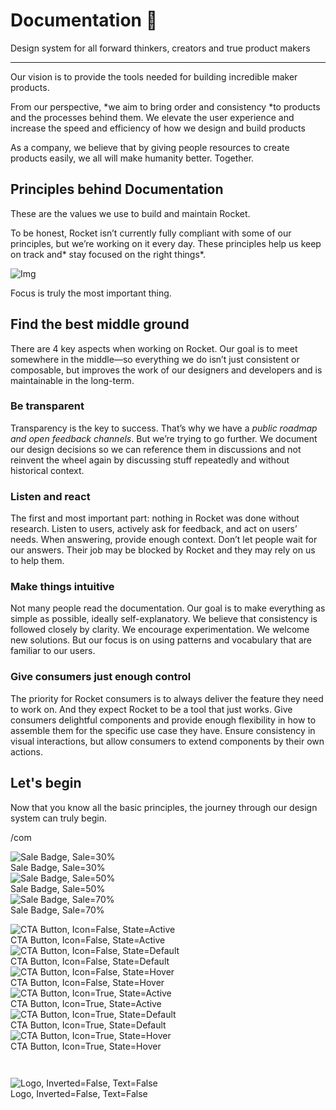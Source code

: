 
# Documentation 🚀

Design system for all forward thinkers, creators and true product makers

---

Our vision is to provide the tools needed for building incredible maker products.

From our perspective, *we aim to bring order and consistency *to products and the processes behind them. We elevate the user experience and increase the speed and efficiency of how we design and build products

As a company, we believe that by giving people resources to create products easily, we all will make humanity better. Together.

## Principles behind Documentation

These are the values we use to build and maintain Rocket.

To be honest, Rocket isn’t currently fully compliant with some of our principles, but we’re working on it every day. These principles help us keep on track and* stay focused on the right things*.

![Img](https://studio-assets.supernova.io/design-systems/14533/9289758a-6300-472a-bbc6-a57098081abf.jpeg?Expires=1990828800&Policy=eyJTdGF0ZW1lbnQiOlt7IlJlc291cmNlIjoiaHR0cHM6Ly9zdHVkaW8tYXNzZXRzLnN1cGVybm92YS5pby9kZXNpZ24tc3lzdGVtcy8xNDUzMy85Mjg5NzU4YS02MzAwLTQ3MmEtYmJjNi1hNTcwOTgwODFhYmYuanBlZyIsIkNvbmRpdGlvbiI6eyJEYXRlTGVzc1RoYW4iOnsiQVdTOkVwb2NoVGltZSI6MTk5MDgyODgwMH19fV19&Signature=E9DL6D-ZtS~4qaH18y5tnHC4gtpQUzZb85NmDFMuezn~MaWHPSumzBv6tXkxGqSgGyKh~9FaYnbfHkcJhU~4F~jdbuY70gbRxUpvnBtyCpz8o0mci-d2A9WoIZ3RGl11izD3c2WMfUaKhSaFlUw8cTGP-9vrqeUi58O2P4zYT9eAeyvOIFzQXgIgljhxiB9mIVU5a4j1vDL8ntJpagEZukKRskOgMrrB4LNQ-nRsvXFF7W5C5EkdoZPZf4jFxcQu2Yj6M9-bqNBXubYMsYYhEXqvqUOAnYVaE59E5PSSe43HKv2gp1ajSJ3ttHtTtCITO8Vyfh1FoTl03Z18ki8iZg__&Key-Pair-Id=APKAJGK34LCCAUR7N6LA)

Focus is truly the most important thing.

## Find the best middle ground

There are 4 key aspects when working on Rocket. Our goal is to meet somewhere in the middle—so everything we do isn’t just consistent or composable, but improves the work of our designers and developers and is maintainable in the long-term.

### Be transparent

Transparency is the key to success. That’s why we have a *public roadmap and open feedback channels*. But we’re trying to go further. We document our design decisions so we can reference them in discussions and not reinvent the wheel again by discussing stuff repeatedly and without historical context.

### Listen and react

The first and most important part: nothing in Rocket was done without research. Listen to users, actively ask for feedback, and act on users’ needs. When answering, provide enough context. Don’t let people wait for our answers. Their job may be blocked by Rocket and they may rely on us to help them.

### Make things intuitive

Not many people read the documentation. Our goal is to make everything as simple as possible, ideally self-explanatory. We believe that consistency is followed closely by clarity. We encourage experimentation. We welcome new solutions. But our focus is on using patterns and vocabulary that are familiar to our users.

### Give consumers just enough control

The priority for Rocket consumers is to always deliver the feature they need to work on. And they expect Rocket to be a tool that just works. Give consumers delightful components and provide enough flexibility in how to assemble them for the specific use case they have. Ensure consistency in visual interactions, but allow consumers to extend components by their own actions.

## Let's begin

Now that you know all the basic principles, the journey through our design system can truly begin.

/com

  
![Sale Badge, Sale=30%](https://studio-assets.supernova.io/design-systems/14533/2cbfc526-10cc-4ed6-962f-59b2a8f88d02.png?Expires=1990828800&Policy=eyJTdGF0ZW1lbnQiOlt7IlJlc291cmNlIjoiaHR0cHM6Ly9zdHVkaW8tYXNzZXRzLnN1cGVybm92YS5pby9kZXNpZ24tc3lzdGVtcy8xNDUzMy8yY2JmYzUyNi0xMGNjLTRlZDYtOTYyZi01OWIyYThmODhkMDIucG5nIiwiQ29uZGl0aW9uIjp7IkRhdGVMZXNzVGhhbiI6eyJBV1M6RXBvY2hUaW1lIjoxOTkwODI4ODAwfX19XX0_&Signature=lob4HAcRzyn9FZ5iDX45ZtFk9TtzPE9nTEGaBo9nhk03dndTKSrFtggv0ZCphRjoeyqqsKGkWo0nv6nu62VGOFSBfEbZdI8YljqnEEucSyujqdbLIYjsAeKzfgL75VfhoQ98-ahlF9RjXM61N7VJyIte2DHTMDUFs6jBCVTpBv5wGvm0U0lIcHSnc1Ka1Y4rzq7l40qk9iXuPoYOv16DKsWzj0HiGrUtW24J7z3m2ZBNAqYjkkT~sq8NZ~t~7ax9Je3Csh15GMw42U7nwvfNYTCrn6xw-9m9dWCEeMOc4cXUezl0sQH88JBuOv62aMD5h-n9~Ki7ZIWkHY0NnTIuzg__&Key-Pair-Id=APKAJGK34LCCAUR7N6LA)  
Sale Badge, Sale=30%  
![Sale Badge, Sale=50%](https://studio-assets.supernova.io/design-systems/14533/d5a9185f-5c86-4d1b-9c47-87001d144f98.png?Expires=1990828800&Policy=eyJTdGF0ZW1lbnQiOlt7IlJlc291cmNlIjoiaHR0cHM6Ly9zdHVkaW8tYXNzZXRzLnN1cGVybm92YS5pby9kZXNpZ24tc3lzdGVtcy8xNDUzMy9kNWE5MTg1Zi01Yzg2LTRkMWItOWM0Ny04NzAwMWQxNDRmOTgucG5nIiwiQ29uZGl0aW9uIjp7IkRhdGVMZXNzVGhhbiI6eyJBV1M6RXBvY2hUaW1lIjoxOTkwODI4ODAwfX19XX0_&Signature=gh9~HwXZI-sblvap3CZusEREtNA6VKyegC5zuaqt5oj4tQ~D25-0RYvAxKBuOxu7F~8E2HeSL0uN-xGSbJ5mgGTcwYWa4nfJpr3b57ggERGl~qKVtB5aSrU6mDkh67exxFEQKKg3IdsUxsRgWXUqQfP5suOdMgdcdYR~DQF5oP3yaPnSfBN6THIsi0U69z5JvbjaP4vCltk4Lm8peCRfLnde~daAtJzJyVYzIyU1DRiWskN-cr2cTOzSkwhSXu7zvyc-81CHnV-4kDUoOpM2-Dpd~eIFpAAOwJ04SYddNCBg-mmRArTlbv-6xilkIFt4sc6F3kxto1w3agOHR6HaOQ__&Key-Pair-Id=APKAJGK34LCCAUR7N6LA)  
Sale Badge, Sale=50%  
![Sale Badge, Sale=70%](https://studio-assets.supernova.io/design-systems/14533/f67fe6d7-ada4-4bac-9b0e-76da5be297e5.png?Expires=1990828800&Policy=eyJTdGF0ZW1lbnQiOlt7IlJlc291cmNlIjoiaHR0cHM6Ly9zdHVkaW8tYXNzZXRzLnN1cGVybm92YS5pby9kZXNpZ24tc3lzdGVtcy8xNDUzMy9mNjdmZTZkNy1hZGE0LTRiYWMtOWIwZS03NmRhNWJlMjk3ZTUucG5nIiwiQ29uZGl0aW9uIjp7IkRhdGVMZXNzVGhhbiI6eyJBV1M6RXBvY2hUaW1lIjoxOTkwODI4ODAwfX19XX0_&Signature=f7bYlLq-SCAE8qIAATzC17-jpYcbLTOvaIcVkR59wUvoVFzDBUDQ7idysdMA864IkvjTOHsHekldhRpIkv8tklfAEu-YojoA6S5yLNRstVuRC~kfjlRhZbIvZomqX9RJaK9qEXnkkpW~AnWb3RjErmxBONCBa-~WX~Wd5gg9QTNCyEyXSAyFY0JrK3QbqrFaQDVmvS7lfC7V7-tLR-028AhjyhUIY7QiH5Ra7HxU8-ymn-Sh8JVngJuRhdFDktMWk8e7aSAhXw0SUFkKulZTcDcCj0pj3YjbnsL609yqmLeSy77WkSPnn5-~lGStxBO9ExYfmEsih20PNpo3awtOJA__&Key-Pair-Id=APKAJGK34LCCAUR7N6LA)  
Sale Badge, Sale=70%  


  
![CTA Button, Icon=False, State=Active](https://studio-assets.supernova.io/design-systems/14533/72c6f992-915d-4fb0-9093-9b1b4070edec.png?Expires=1990828800&Policy=eyJTdGF0ZW1lbnQiOlt7IlJlc291cmNlIjoiaHR0cHM6Ly9zdHVkaW8tYXNzZXRzLnN1cGVybm92YS5pby9kZXNpZ24tc3lzdGVtcy8xNDUzMy83MmM2Zjk5Mi05MTVkLTRmYjAtOTA5My05YjFiNDA3MGVkZWMucG5nIiwiQ29uZGl0aW9uIjp7IkRhdGVMZXNzVGhhbiI6eyJBV1M6RXBvY2hUaW1lIjoxOTkwODI4ODAwfX19XX0_&Signature=FH5324z3TmqGqDNrIBmy3k-9IPv0Wn5B1S2vrqGIOuPieA4oFczHeInHYn2cnh-3nojws-C8Yn0RULPLWQ4orUB72RQms05d5y7D7Sm21ELeDhtggZPmSZAIzTLAaZWbwY8jjN8IExcpPOkkVWNSAMBf6ZYdrIuhAkUQvV4FKtrrTrxXgyByzpS2y8RgN03J8oTzVZAEaQBHTNlBJCvyYrpl7MqUwd~rnQN6AKPeixbmpkNE5PDCWKuteBRWCRULig8Puk5JI82LiXZVu93XK02qXpoMp5Qgy7puSU4VM2bTVc1PN76BWpKUDXj81ghe2Lbh2GAXYX89NGWuMyLQjA__&Key-Pair-Id=APKAJGK34LCCAUR7N6LA)  
CTA Button, Icon=False, State=Active  
![CTA Button, Icon=False, State=Default](https://studio-assets.supernova.io/design-systems/14533/8cc2fcbc-0046-46ab-a5e5-52722f7fd4b5.png?Expires=1990828800&Policy=eyJTdGF0ZW1lbnQiOlt7IlJlc291cmNlIjoiaHR0cHM6Ly9zdHVkaW8tYXNzZXRzLnN1cGVybm92YS5pby9kZXNpZ24tc3lzdGVtcy8xNDUzMy84Y2MyZmNiYy0wMDQ2LTQ2YWItYTVlNS01MjcyMmY3ZmQ0YjUucG5nIiwiQ29uZGl0aW9uIjp7IkRhdGVMZXNzVGhhbiI6eyJBV1M6RXBvY2hUaW1lIjoxOTkwODI4ODAwfX19XX0_&Signature=fGBldr8MLUaqHsR~GD-UDjiL0SP8i--zwksC6lWjLZdCxejZoZsVhlYfoJE4Ce7k6mCmyTsYHHEFcOWBJidPpWUIjuBqj-qteGg5Ehuli2wuRkeRtK0xhOyulczxkIjUH-C63XIQYaHeUXkuRNrqaKBkpXD-OnVtUd6nUXrdXwZ1Bw1qHHfH8zavf5N21P53CLjAC15-68R-xUeIDGCnuTWkRfLbI5Bv2~qEF~8DBjNIT3b72PIYjdFseLkyzL5m6xwx2xyC3R~~HNBKznFgs~YjC6dbQ8SWSQFdG8KcfGnO1DiEcj9Ul6-YsXywSoegq9ihi6sUTXxTzYHb6dNQBA__&Key-Pair-Id=APKAJGK34LCCAUR7N6LA)  
CTA Button, Icon=False, State=Default  
![CTA Button, Icon=False, State=Hover](https://studio-assets.supernova.io/design-systems/14533/4c487053-cf31-4f35-91a5-aa39c6b60399.png?Expires=1990828800&Policy=eyJTdGF0ZW1lbnQiOlt7IlJlc291cmNlIjoiaHR0cHM6Ly9zdHVkaW8tYXNzZXRzLnN1cGVybm92YS5pby9kZXNpZ24tc3lzdGVtcy8xNDUzMy80YzQ4NzA1My1jZjMxLTRmMzUtOTFhNS1hYTM5YzZiNjAzOTkucG5nIiwiQ29uZGl0aW9uIjp7IkRhdGVMZXNzVGhhbiI6eyJBV1M6RXBvY2hUaW1lIjoxOTkwODI4ODAwfX19XX0_&Signature=KFGyGXmmpbiCUKfSYphFoiaSMI4K8AJfDiCVFQE30YfxV3To~T8EVXVOugIXFGrypRe-2-UoTZj6Qbh0PBJ9VyVgmlXsL9qmdlENPZZ6M7ywDvWQG94is29abAG99z-MRftxeRr9gGEIlKMMFvmdC87OX443ntyn6BDpCcdNshOeHXHWecki7fUnYc8QljyGqJbhVThoY~IwHsKEV8DTZL9TQzAwCH9vaYMEqa5Ikfx9I8P8cUTU1sfW70CNoD3nODR8-ybs~o2W-xve0myJrKhZot9EySxTQPunXsXwnTkxt6xg684bqKOB4Xbor6lNP4qYHL4yMnZD7e0FvskL8Q__&Key-Pair-Id=APKAJGK34LCCAUR7N6LA)  
CTA Button, Icon=False, State=Hover  
![CTA Button, Icon=True, State=Active](https://studio-assets.supernova.io/design-systems/14533/2e0cee4c-7e24-4c80-bec4-9433004a971c.png?Expires=1990828800&Policy=eyJTdGF0ZW1lbnQiOlt7IlJlc291cmNlIjoiaHR0cHM6Ly9zdHVkaW8tYXNzZXRzLnN1cGVybm92YS5pby9kZXNpZ24tc3lzdGVtcy8xNDUzMy8yZTBjZWU0Yy03ZTI0LTRjODAtYmVjNC05NDMzMDA0YTk3MWMucG5nIiwiQ29uZGl0aW9uIjp7IkRhdGVMZXNzVGhhbiI6eyJBV1M6RXBvY2hUaW1lIjoxOTkwODI4ODAwfX19XX0_&Signature=B8kGXhXsM~l2IZrbCGJgV8CDlsKxOmLFsge8Kjz-5GfrdGcMsbcuzhEtkgOxJRz3vCRyuZGQG6Oww3xuYkIn9i3E7HtjQqOkft~CZRQzm2q-b9M5WogBDtzKq1jSDfX687zikJT8tK0~~TGzZKSBDN6f7~kLHoN4j9tngJ-SjsnUKTBdKLg60VakkaY6reD0bmvcQ2gi9jei2aHmmYBRsCx8nLW7xTBveVtfFnruV3SB0MQl~5ZKamGhGHn25n5KyZy6ADIwjWgGV9ck~UEcMhlGf7-8uphkkgRw86foh7ub207qSouY~PFqGSTZ4d9eQ3EgfZrB4MGiXjAlxFOXlA__&Key-Pair-Id=APKAJGK34LCCAUR7N6LA)  
CTA Button, Icon=True, State=Active  
![CTA Button, Icon=True, State=Default](https://studio-assets.supernova.io/design-systems/14533/5c2163ad-8eb6-42e6-b3d8-eff53c218d07.png?Expires=1990828800&Policy=eyJTdGF0ZW1lbnQiOlt7IlJlc291cmNlIjoiaHR0cHM6Ly9zdHVkaW8tYXNzZXRzLnN1cGVybm92YS5pby9kZXNpZ24tc3lzdGVtcy8xNDUzMy81YzIxNjNhZC04ZWI2LTQyZTYtYjNkOC1lZmY1M2MyMThkMDcucG5nIiwiQ29uZGl0aW9uIjp7IkRhdGVMZXNzVGhhbiI6eyJBV1M6RXBvY2hUaW1lIjoxOTkwODI4ODAwfX19XX0_&Signature=WEo7IV4CkZ732NyQ6j6eh3ZeL6gaHXI74CC6xL5WCueu0vjT8S7H1ptJsA9TJ4hWz7glfHH9mKqerIf~e0vbFPCBYd--tvnF48xPAxKiqcCWYXQsCF5NPb~cFnFGdqVULvoejQ0rNah76wk1g11lMMF2zVbVv9qKd8CjsLYv2rR~JX9AQbFEBCiwTN3cIkAjv5oMa4Xcf24VwE2~dfCIsVlXfQYn6Rl~dltbWmxNBGnplkOW4NKM~qE4XVjn7i7BIT~7wOiy9q92263CL3h2sGWgjlSp3ZF5pf~VpHr36PV~a9fnAkaDa-WtaI~iskxf29H5g-wu633~Z-wZ~Bh-kA__&Key-Pair-Id=APKAJGK34LCCAUR7N6LA)  
CTA Button, Icon=True, State=Default  
![CTA Button, Icon=True, State=Hover](https://studio-assets.supernova.io/design-systems/14533/3e63a7fa-e5e1-492e-981d-8be8c757ccaa.png?Expires=1990828800&Policy=eyJTdGF0ZW1lbnQiOlt7IlJlc291cmNlIjoiaHR0cHM6Ly9zdHVkaW8tYXNzZXRzLnN1cGVybm92YS5pby9kZXNpZ24tc3lzdGVtcy8xNDUzMy8zZTYzYTdmYS1lNWUxLTQ5MmUtOTgxZC04YmU4Yzc1N2NjYWEucG5nIiwiQ29uZGl0aW9uIjp7IkRhdGVMZXNzVGhhbiI6eyJBV1M6RXBvY2hUaW1lIjoxOTkwODI4ODAwfX19XX0_&Signature=Pr7T-bgL9AFee6TVKNG-P5TIRzGTTU5WOre1e-51d3qE~9W2iMxJ0T4MWsBh1GkVnipwcz3K256L0Y7nsJBCI1FSy6ejsZaa1TsnXkIxG5r-61xGBM1S75V6pXDT5P~ulB7b9kWmq8D09aDcn91UsU9wmAlVjlYqyw2igbamOOM8zwlLL5PezuaZi7JJ86dmJXBvpAKmHzwysG~X0gtbCMT1LEWiuD0mUX84qAwcznaA6zADbdju8Y3KxyPupP529KY~Nlsxwi9icDbjeq4~KniTSNePs1cuFcqyiUFryEPAJac-rObH4zpLdza9fI6Wc~oSslQUcSe4~FFbWW6adg__&Key-Pair-Id=APKAJGK34LCCAUR7N6LA)  
CTA Button, Icon=True, State=Hover  


```javascript  
  
```

  
![Logo, Inverted=False, Text=False](https://studio-assets.supernova.io/design-systems/14533/27c24bd1-e9e8-4898-8e1a-02a7c27f89e8.png?Expires=1990828800&Policy=eyJTdGF0ZW1lbnQiOlt7IlJlc291cmNlIjoiaHR0cHM6Ly9zdHVkaW8tYXNzZXRzLnN1cGVybm92YS5pby9kZXNpZ24tc3lzdGVtcy8xNDUzMy8yN2MyNGJkMS1lOWU4LTQ4OTgtOGUxYS0wMmE3YzI3Zjg5ZTgucG5nIiwiQ29uZGl0aW9uIjp7IkRhdGVMZXNzVGhhbiI6eyJBV1M6RXBvY2hUaW1lIjoxOTkwODI4ODAwfX19XX0_&Signature=ETaiUEaeq11HjxCZkY69yE0hmwOv0i3Ad06st2lA9lTtGiVhVYq-BCqMS9N-M-G1ft8POvwkiCC-H0BUiFZm8Y2AcEYmvgTZtOvHaR7vC-x4UWIibf3OOFjMYUyoEXJtIqGmEwQFevEp2umK0fopmgCRStAV28eVkcL1gsw2ZhO0jHrWvmzapItzecWt70fat~EN-U5Gw74cVNvzJNef6o1svdd80aCHKBINm7tnz-xmlghGlisaKQoWrhFfJvrNyavYUpL6WAHaVjrA1l4k6-4Ld99EGF6F4yjlAuVkVPdt~FFyttsoMlXi3oE86Y7RLQW15210PhuNe7KtQG4~sg__&Key-Pair-Id=APKAJGK34LCCAUR7N6LA)  
Logo, Inverted=False, Text=False  


  
  
